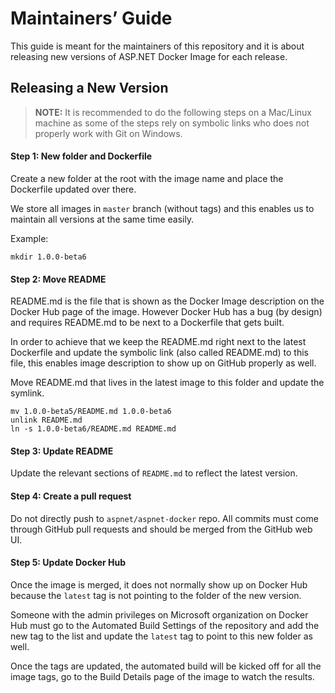 # Maintainers’ Guide

This guide is meant for the maintainers of this repository and it is about
releasing new versions of ASP.NET Docker Image for each release.

## Releasing a New Version

> **NOTE:** It is recommended to do the following steps on a Mac/Linux machine as
some of the steps rely on symbolic links who does not properly work with
Git on Windows.

#### Step 1: New folder and Dockerfile

Create a new folder at the root with the image name and place the Dockerfile
updated over there.

We store all images in `master` branch (without tags) and this enables
us to maintain all versions at the same time easily.

Example:

    mkdir 1.0.0-beta6

#### Step 2: Move README

README.md is the file that is shown as the Docker Image description on
the Docker Hub page of the image. However Docker Hub has a bug (by design)
and requires README.md to be next to a Dockerfile that gets built.

In order to achieve that we keep the README.md right next to the latest
Dockerfile and update the symbolic link (also called README.md) to this
file, this enables image description to show up on GitHub properly as well.

Move README.md that lives in the latest image to this folder and update 
the symlink.

    mv 1.0.0-beta5/README.md 1.0.0-beta6
    unlink README.md
    ln -s 1.0.0-beta6/README.md README.md

#### Step 3: Update README

Update the relevant sections of `README.md` to reflect the latest version.

#### Step 4: Create a pull request

Do not directly push to `aspnet/aspnet-docker` repo. All commits must come
through GitHub pull requests and should be merged from the GitHub web UI.

#### Step 5: Update Docker Hub

Once the image is merged, it does not normally show up on Docker Hub because
the `latest` tag is not pointing to the folder of the new version.

Someone with the admin privileges on Microsoft organization on Docker Hub
must go to the Automated Build Settings of the repository and add the new
tag to the list and update the `latest` tag to point to this new folder as well.

Once the tags are updated, the automated build will be kicked off for all the
image tags, go to the Build Details page of the image to watch the results.
